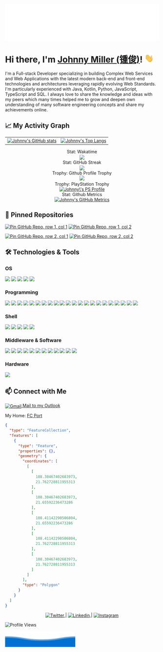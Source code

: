 ![](assets/top-welcome.svg)

# Hi there, I'm [Johnny Miller (锺俊)](https://github.com/johnnymillergh/)! <img src="assets/wave.gif" width="30px">

I'm a Full-stack Developer specializing in building Complex Web Services and Web Applications with the latest modern back-end and front-end technologies and architectures leveraging rapidly evolving Web Standards. I'm particularly experienced with Java, Kotlin, Python, JavaScript, TypeScript and SQL. I always love to share the knowledge and ideas with my peers which many times helped me to grow and deepen own understanding of many software engineering concepts and share my achievements online.

## 📈 My Activity Graph

<table width="100%">
  <thead>
  <!-- Left thead blank intentionally -->
  </thead>
  <tbody>
    <tr>
      <td>
        <a href='https://github.com/johnnymillergh?tab=stars'>
          <img src="https://github-readme-stats.vercel.app/api?username=johnnymillergh&theme=transparent&count_private=true&show_icons=true" alt="Johnny's GitHub stats">
        </a>
      </td>
      <td>
        <a href='https://github.com/anuraghazra/github-readme-stats'>
          <img src="https://github-readme-stats.vercel.app/api/top-langs/?username=johnnymillergh&theme=transparent&layout=compact" alt="Johnny's Top Langs">
        </a>
      </td>
    </tr>
  </tbody>
</table>

<div align="center">
  <summary>Stat: Wakatime</summary>
  <img align="center" src="https://github-readme-stats.vercel.app/api/wakatime?username=ijohnnymiller&theme=transparent">
</div>

<div align="center">
  <summary>Stat: GitHub Streak</summary>
  <img align="center" src="https://github-readme-streak-stats.herokuapp.com/?user=johnnymillergh&theme=transparent">
</div>

<div align="center">
  <summary>Trophy: Github Profile Trophy</summary>
  <a href="https://github.com/ryo-ma/github-profile-trophy"><img src="https://github-profile-trophy.vercel.app/?username=johnnymillergh&no-bg=true"></a>
</div>

<div align="center">
  <summary>Trophy: PlayStation Trophy</summary>
  <a href="https://psnprofiles.com/JohnnyMiller_PS">
    <img src="https://card.psnprofiles.com/1/JohnnyMiller_PS.png" border="0" alt="Johnny\'s PS Profile">
  </a>
</div>

<div align="center">
  <summary>Stat: Github Metrics</summary>
  <a href="https://github.com/lowlighter/metrics">
    <img src="https://gist.githubusercontent.com/johnnymillergh/18c656e56b86c137ed45ab71b9227ad6/raw/github-metrics.svg" alt="Johnny's GitHub Metrics">
  </a>
</div>

## 📌 Pinned Repositories

[![Pin GitHub Repo, row 1, col 1](https://github-readme-stats.vercel.app/api/pin/?username=johnnymillergh&repo=AndroidJetpackMVVMBoilerplate&theme=transparent)](https://github.com/johnnymillergh/AndroidJetpackMVVMBoilerplate) [![Pin GitHub Repo, row 1, col 2](https://github-readme-stats.vercel.app/api/pin/?username=johnnymillergh&repo=python_boilerplate&theme=transparent)](https://github.com/johnnymillergh/python_boilerplate)

[![Pin GitHub Repo, row 2, col 1](https://github-readme-stats.vercel.app/api/pin/?username=johnnymillergh&repo=devtools-enhancement&theme=transparent)](https://github.com/johnnymillergh/devtools-enhancement) [![Pin GitHub Repo, row 2, col 2](https://github-readme-stats.vercel.app/api/pin/?username=johnnymillergh&repo=NewVista-for-Customer&theme=transparent)](https://github.com/johnnymillergh/NewVista-for-Customer)

## 🛠️ Technologies & Tools

### OS

![](https://img.shields.io/badge/OS-Linux-informational?style=flat&logo=linux&logoColor=FCC624&color=2bbc8a)
![](https://img.shields.io/badge/OS-Raspberry%20Pi%20OS-informational?style=flat&logo=raspberrypi&logoColor=A22846&color=2bbc8a)
![](https://img.shields.io/badge/OS-macOS-informational?style=flat&logo=apple&logoColor=white&color=2bbc8a)
![](https://img.shields.io/badge/OS-Windows-informational?style=flat&logo=windows-11&logoColor=0078D6&color=2bbc8a)
![](https://img.shields.io/badge/OS-Android-informational?style=flat&logo=android&logoColor=3DDC84&color=2bbc8a)

### Programming

![](https://img.shields.io/badge/Editor-JetBrains-informational?style=flat&logo=jetbrains&logoColor=white&color=2bbc8a)
![](https://img.shields.io/badge/Editor-Vim-informational?style=flat&logo=vim&logoColor=019733&color=2bbc8a)
![](https://img.shields.io/badge/Editor-Visual%20Studio%20Code-informational?style=flat&logo=visual-studio-code&logoColor=007ACC&color=2bbc8a)
![](https://img.shields.io/badge/Code-Kotlin-informational?style=flat&logo=kotlin&logoColor=7F52FF&color=2bbc8a)
![](https://img.shields.io/badge/Code-Java-informational?style=flat&logo=openjdk&logoColor=white&color=2bbc8a)
![](https://img.shields.io/badge/Code-Python-informational?style=flat&logo=python&logoColor=3776AB&color=2bbc8a)
![](https://img.shields.io/badge/Code-AutoHotKey-informational?style=flat&logo=autohotkey&logoColor=white&color=2bbc8a)
![](https://img.shields.io/badge/Code-JavaScript-informational?style=flat&logo=javascript&logoColor=F7DF1E&color=2bbc8a)
![](https://img.shields.io/badge/Code-TypeScript-informational?style=flat&logo=typescript&logoColor=3178C6&color=2bbc8a)
![](https://img.shields.io/badge/Code-HTML5-informational?style=flat&logo=html5&logoColor=E34F26&color=2bbc8a)
![](https://img.shields.io/badge/Code-CSS3-informational?style=flat&logo=css3&logoColor=1572B6&color=2bbc8a)
![](https://img.shields.io/badge/Code-Android-informational?style=flat&logo=android&logoColor=3DDC84&color=2bbc8a)
![](https://img.shields.io/badge/Code-Node.js-informational?style=flat&logo=node.js&logoColor=339933&color=2bbc8a)
![](https://img.shields.io/badge/Framework-Spring%20Boot-informational?style=flat&logo=spring-boot&logoColor=6DB33F&color=2bbc8a)
![](https://img.shields.io/badge/Framework-Spring%20Cloud-informational?style=flat&logo=spring&logoColor=6DB33F&color=2bbc8a)
![](https://img.shields.io/badge/Framework-Vue.js-informational?style=flat&logo=vue.js&logoColor=4FC08D&color=2bbc8a)
![](https://img.shields.io/badge/Framework-Jetpack-informational?style=flat&logo=jetpack-compose&logoColor=4285F4&color=2bbc8a)
![](https://img.shields.io/badge/Build-Gradle-informational?style=flat&logo=gradle&logoColor=02303A&color=2bbc8a)
![](https://img.shields.io/badge/Build-Maven-informational?style=flat&logo=apache-maven&logoColor=C71A36&color=2bbc8a)
![](https://img.shields.io/badge/Build-Pipenv-informational?style=flat&logo=python&logoColor=3776AB&color=2bbc8a)
![](https://img.shields.io/badge/Build-npm-informational?style=flat&logo=npm&logoColor=CB3837&color=2bbc8a)
![](https://img.shields.io/badge/Build-Yarn-informational?style=flat&logo=yarn&logoColor=2C8EBB&color=2bbc8a)

### Shell

![](https://img.shields.io/badge/Shell-Bash-informational?style=flat&logo=gnu-bash&logoColor=4EAA25&color=2bbc8a)
![](https://img.shields.io/badge/Shell-iTerm2-informational?style=flat&logo=iterm2&logoColor=white&color=2bbc8a)
![](https://img.shields.io/badge/Shell-Termux-informational?style=flat&logo=tmux&logoColor=1BB91F&color=2bbc8a)
![](https://img.shields.io/badge/Shell-Windows%20Terminal-informational?style=flat&logo=windows-terminal&logoColor=white&color=2bbc8a)
![](https://img.shields.io/badge/Shell-PowerShell-informational?style=flat&logo=powershell&logoColor=5391FE&color=2bbc8a)

### Middleware & Software

![](https://img.shields.io/badge/Software-MySQL-informational?style=flat&logo=mysql&logoColor=white&color=2bbc8a)
![](https://img.shields.io/badge/Software-SQLite-informational?style=flat&logo=sqlite&logoColor=003B57&color=2bbc8a)
![](https://img.shields.io/badge/Software-Redis-informational?style=flat&logo=redis&logoColor=DC382D&color=2bbc8a)
![](https://img.shields.io/badge/Software-RabbitMQ-informational?style=flat&logo=rabbitmq&logoColor=FF6600&color=2bbc8a)
![](https://img.shields.io/badge/Software-NGINX-informational?style=flat&logo=nginx&logoColor=009639&color=2bbc8a)
![](https://img.shields.io/badge/Software-ELK-informational?style=flat&logo=elastic-stack&logoColor=005571&color=2bbc8a)
![](https://img.shields.io/badge/Software-Postman-informational?style=flat&logo=postman&logoColor=FF6C37&color=2bbc8a)
![](https://img.shields.io/badge/Software-Adobe-informational?style=flat&logo=adobe&logoColor=FF0000&color=2bbc8a)
![](https://img.shields.io/badge/Tools-Docker-informational?style=flat&logo=docker&logoColor=2496ED&color=2bbc8a)
![](https://img.shields.io/badge/Tools-Kubernetes-informational?style=flat&logo=kubernetes&logoColor=326CE5&color=2bbc8a)
![](https://img.shields.io/badge/Tools-Rancher-informational?style=flat&logo=rancher&logoColor=0075A8&color=2bbc8a)
![](https://img.shields.io/badge/Tools-Wireshark-informational?style=flat&logo=wireshark&logoColor=1679A7&color=2bbc8a)

### Hardware

![](https://img.shields.io/badge/Hardware-Raspberry%20Pi%203/4-informational?style=flat&logo=raspberrypi&logoColor=A22846&color=2bbc8a)

## 📫 Connect with Me

<a href="mailto:andrej.marinchenko@gmail.com" target="blank">
  <img align="center" src="assets/Microsoft_Office_Outlook_(2018–present).svg" alt="Gmail" height="30" width="30">
  <span>Mail to my Outlook</span>
</a>

<!-- FC Port - My Home -->
<!-- https://geojson.io/#map=6.42/21.465/108.395 -->

My Home: [FC Port](https://geojson.io/#map=6.42/21.465/108.395)

```geojson
{
  "type": "FeatureCollection",
  "features": [
    {
      "type": "Feature",
      "properties": {},
      "geometry": {
        "coordinates": [
          [
            [
              108.30467402683973,
              21.762728811955313
            ],
            [
              108.30467402683973,
              21.65592236473286
            ],
            [
              108.41142290506804,
              21.65592236473286
            ],
            [
              108.41142290506804,
              21.762728811955313
            ],
            [
              108.30467402683973,
              21.762728811955313
            ]
          ]
        ],
        "type": "Polygon"
      }
    }
  ]
}
```

<p align="center">
  <a href="https://twitter.com/ijohnnymiller">
    <img align="center" alt="Twitter" src="https://img.shields.io/badge/Follow%20me%20on%20X-informational?style=flat&logo=x&logoColor=fff&color=grey">
  </a>
  <span>|</span>
  <a href="https://www.linkedin.com/in/ijohnnymiller">
    <img align="center" alt="Linkedin" src="https://img.shields.io/badge/Contact%20me%20on%20LinkedIn-informational?style=flat&logo=linkedin&logoColor=0A66C2&color=grey">
  </a>
  <span>|</span>
  <a href="https://instagram.com/ijohnnymiller">
    <img align="center" alt="Instagram" src="https://img.shields.io/badge/Follow%20me%20on%20Instagram-informational?style=flat&logo=instagram&logoColor=E4405F&color=grey">
  </a>
</p>

![Profile Views](https://komarev.com/ghpvc/?username=johnnymillergh&label=PROFILE+VIEWS)

<!-- Resources -->
<!-- Icons: https://simpleicons.org/ -->
<!-- GitHub Stats: https://github.com/anuraghazra/github-readme-stats -->
<!-- Emojis: https://emojipedia.org/emoji/ -->
<!-- HTML Emojis: https://www.fileformat.info/index.htm -->
<!-- Shields: https://shields.io/ -->
<!-- Awesome GitHub Profile README: https://github.com/abhisheknaiidu/awesome-github-profile-readme -->

![](assets/bottom-wave.svg)
